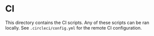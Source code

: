 # CI

This directory contains the CI scripts. Any of these scripts can be ran locally.
See `.circleci/config.yml` for the remote CI configuration.
